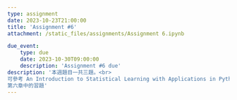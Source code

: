 ```yaml
---
type: assignment
date: 2023-10-23T21:00:00
title: 'Assignment #6'
attachment: /static_files/assignments/Assignment 6.ipynb

due_event: 
    type: due
    date: 2023-10-30T09:00:00
    description: 'Assignment #6 due'
description: '本週題目一共三題。<br>
可參考 An Introduction to Statistical Learning with Applications in Python 課本<br>
第六章中的習題'
---
```


